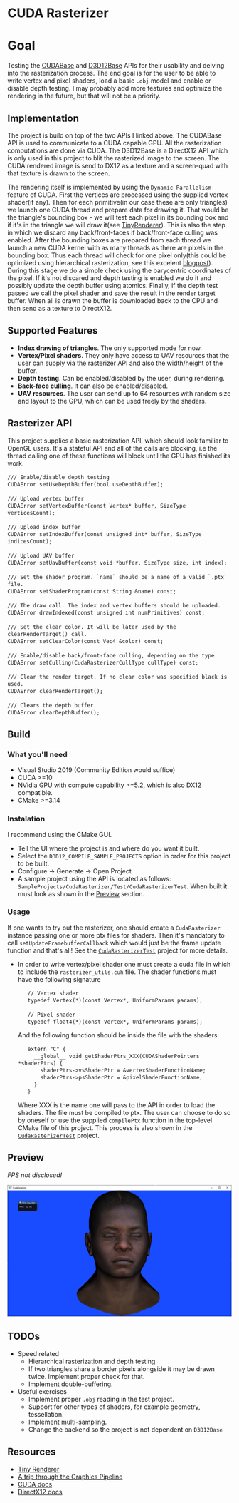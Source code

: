 # CUDA Rasterizer

# Goal
Testing the [CUDABase](https://github.com/minchopaskal/CUDAPlayground) and [D3D12Base](https://github.com/minchopaskal/D3D12Base) APIs for their usability
and delving into the rasterization process. The end goal is for the user to be able to write vertex and pixel shaders, load a basic `.obj` model and enable
or disable depth testing. I may probably add more features and optimize the rendering in the future, but that will not be a priority.

## Implementation
The project is build on top of the two APIs I linked above. The CUDABase API  is used to communicate to a CUDA capable GPU.
All the rasterization computations are done via CUDA. The D3D12Base is a DirectX12 API which is only used in this project to blit the
rasterized image to the screen. The CUDA rendered image is send to DX12 as a texture and a screen-quad with that texture is drawn to the
screen.

The rendering itself is implemented by using the `Dynamic Parallelism` feature of CUDA. First the vertices are processed using the supplied vertex shader(if any).
Then for each primitive(in our case these are only triangles) we launch one CUDA thread and prepare data for drawing it. That would be
the triangle's bounding box - we will test each pixel in its bounding box and if it's in the triangle we will draw it(see [TinyRenderer](https://github.com/ssloy/tinyrenderer)).
This is also the step in which we discard any back/front-faces if back/front-face culling was enabled.
After the bounding boxes are prepared from each thread we launch a new CUDA kernel with as many threads as there are pixels in the bounding box. Thus each thread
will check for one pixel only(this could be optimized using hierarchical rasterization, see this excelent [blogpost](https://fgiesen.wordpress.com/2011/07/09/a-trip-through-the-graphics-pipeline-2011-index/amp/?__twitter_impression=true)).
During this stage we do a simple check using the barycentric coordinates of the pixel. If it's not discared and depth testing is enabled
we do it and possibly update the depth buffer using atomics. Finally, if the depth test passed we call the pixel shader and save the result in the render target buffer.
When all is drawn the buffer is downloaded back to the CPU and then send as a texture to DirectX12.

## Supported Features
* **Index drawing of triangles**. The only supported mode for now.
* **Vertex/Pixel shaders**. They only have access to UAV resources that the user can supply via the rasterizer API and also the width/height of the buffer.
* **Depth testing**. Can be enabled/disabled by the user, during rendering.
* **Back-face culling**. It can also be enabled/disabled.
* **UAV resources**. The user can send up to 64 resources with random size and layout to the GPU, which can be used freely by the shaders.

## Rasterizer API
This project supplies a basic rasterization API, which should look familiar to OpenGL users.
It's a stateful API and all of the calls are blocking, i.e the thread calling one of these functions
will block until the GPU has finished its work.

```
/// Enable/disable depth testing
CUDAError setUseDepthBuffer(bool useDepthBuffer);

/// Upload vertex buffer
CUDAError setVertexBuffer(const Vertex* buffer, SizeType verticesCount);

/// Upload index buffer
CUDAError setIndexBuffer(const unsigned int* buffer, SizeType indicesCount);

/// Upload UAV buffer
CUDAError setUavBuffer(const void *buffer, SizeType size, int index);

/// Set the shader program. `name` should be a name of a valid `.ptx` file.
CUDAError setShaderProgram(const String &name) const;

/// The draw call. The index and vertex buffers should be uploaded.
CUDAError drawIndexed(const unsigned int numPrimitives) const;

/// Set the clear color. It will be later used by the clearRenderTarget() call.
CUDAError setClearColor(const Vec4 &color) const;

/// Enable/disable back/front-face culling, depending on the type.
CUDAError setCulling(CudaRasterizerCullType cullType) const;

/// Clear the render target. If no clear color was specified black is used.
CUDAError clearRenderTarget();

/// Clears the depth buffer.
CUDAError clearDepthBuffer();
```

## Build
### What you'll need
* Visual Studio 2019 (Community Edition would suffice)
* CUDA >=10
* NVidia GPU with compute capability >=5.2, which is also DX12 compatible.
* CMake >=3.14

### Instalation
I recommend using the CMake GUI.
* Tell the UI where the project is and where do you want it built.
* Select the `D3D12_COMPILE_SAMPLE_PROJECTS` option in order for this project to be built.
* Configure -> Generate -> Open Project
* A sample project using the API is located as follows: `SampleProjects/CudaRasterizer/Test/CudaRasterizerTest`. When built it must look as shown in the [Preview](#preview) section.

### Usage
If one wants to try out the rasterizer, one should create a `CudaRasterizer` instance passing one or more ptx files for shaders.
Then it's mandatory to call `setUpdateFramebufferCallback` which would just be the frame update function and that's all! See the 
[`CudaRasterizerTest`](test/) project for more details.
  * In order to write vertex/pixel shader one must create a cuda file in which to include the `rasterizer_utils.cuh` file. The shader functions must have the following signature

    ```
       // Vertex shader
       typedef Vertex(*)(const Vertex*, UniformParams params);
       
       // Pixel shader
       typedef float4(*)(const Vertex*, UniformParams params);
    ```
    And the following function should be inside the file with the shaders:
    ```
       extern "C" {
         __global__ void getShaderPtrs_XXX(CUDAShaderPointers *shaderPtrs) {
           shaderPtrs->vsShaderPtr = &vertexShaderFunctionName;
           shaderPtrs->psShaderPtr = &pixelShaderFunctionName;
         }
       }
    ```
    Where XXX is the name one will pass to the API in order to load the shaders.
    The file must be compiled to ptx. The user can choose to do so by oneself or use the supplied `compilePtx` function in the top-level CMake file of this project.
    This process is also shown in the [`CudaRasterizerTest`](test/res/gpu) project.

## Preview
*FPS not disclosed!*

![screenshot](res/screenshots/head.png)

## TODOs
* Speed related
  * Hierarchical rasterization and depth testing.
  * If two triangles share a border pixels alongside it may be drawn twice. Implement proper check for that.
  * Implement double-buffering.
* Useful exercises
  * Implement proper `.obj` reading in the test project.
  * Support for other types of shaders, for example geometry, tessellation.
  * Implement multi-sampling.
  * Change the backend so the project is not dependent on `D3D12Base`

## Resources
* [Tiny Renderer](https://github.com/ssloy/tinyrenderer)
* [A trip through the Graphics Pipeline](https://fgiesen.wordpress.com/2011/07/09/a-trip-through-the-graphics-pipeline-2011-index/amp/?__twitter_impression=true)
* [CUDA docs](https://docs.nvidia.com/cuda/cuda-c-programming-guide/index.html)
* [DirectX12 docs](https://docs.microsoft.com/en-us/windows/win32/direct3d12/directx-12-programming-guide)